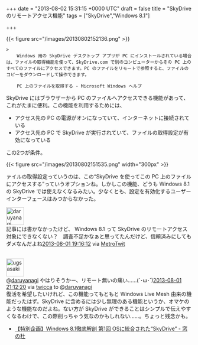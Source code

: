 
+++
date = "2013-08-02 15:31:15 +0000 UTC"
draft = false
title = "SkyDrive のリモートアクセス機能"
tags = ["SkyDrive","Windows 8.1"]

+++


{{< figure src="/images/20130802152136.png"  >}}

    >
        Windows 用の SkyDrive デスクトップ アプリが PC にインストールされている場合は、ファイルの取得機能を使って、SkyDrive.com で別のコンピューターからその PC 上のすべてのファイルにアクセスできます。PC のファイルをリモートで参照すると、ファイルのコピーをダウンロードして操作できます。

        PC 上のファイルを取得する - Microsoft Windows ヘルプ
    
SkyDrive にはブラウザーから PC のファイルへアクセスできる機能があって、これがたまに便利。この機能を利用するためには、

<ul>
<li>アクセス先の PC の電源がオンになっていて、インターネットに接続されている</li>
<li>アクセス先の PC で SkyDrive が実行されていて、ファイルの取得設定が有効になっている</li>
</ul>この2つが条件。

{{< figure src="/images/20130802151535.png" width="300px" >}}

ァイルの取得設定っていうのは、この“SkyDrive を使ってこの PC 上のファイルにアクセスする”っていうオプションね。しかしこの機能、どうも Windows 8.1 の SkyDrive では使えなくなるみたい。少なくとも、設定を有効化するユーザーインターフェースはみつからなかった。<div class="twitter-detail twitter-detail-left"><div class="twitter-detail-user"><a class="twitter-user-screen-name" href="http://twitter.com/daruyanagi"><img src="http://a0.twimg.com/profile_images/344513261566764628/98e7ebed84ce60bbd996e7c37b3fffa7_normal.png" alt="daruyanagi" height="48" width="48"/></a></div><div class="twitter-detail-tweet">      記事には書かなかったけど、 Windows 8.1 って SkyDrive のリモートアクセス対象にできなくない？　調査不足かなぁと思ってたんだけど、信頼済みにしてもダメなんだよね<a href="http://twitter.com/daruyanagi/status/362879428184911872" class="twitter-detail-info-permalink"><span class="twitter-detail-info-date">2013-08-01</span> <span class="twitter-detail-info-time">19:16:12</span></a> <span class="twitter-detail-info-source">via <a href="http://www.metrotwit.com/" rel="nofollow">MetroTwit</a></span></div></div><br/>
<div class="twitter-detail twitter-detail-left"><div class="twitter-detail-user"><a class="twitter-user-screen-name" href="http://twitter.com/ugsasaki"><img src="http://a0.twimg.com/profile_images/344513261567410541/60a5f331971debd69a53232dbe0ae2e3_normal.png" alt="ugsasaki" height="48" width="48"/></a></div><div class="twitter-detail-tweet">      @<a class="twitter-user-screen-name" href="http://twitter.com/daruyanagi" target="_top">daruyanagi</a> やはりそうかー、リモート無いの痛い……(´･ω･`)<a href="http://twitter.com/ugsasaki/status/362908656649510913" class="twitter-detail-info-permalink"><span class="twitter-detail-info-date">2013-08-01</span> <span class="twitter-detail-info-time">21:12:20</span></a> <span class="twitter-detail-info-source">via <a href="http://twicca.r246.jp/" rel="nofollow">twicca</a></span> to @<a href="http://twitter.com/daruyanagi/status/362879428184911872" class="twitter-user-screen-name">daruyanagi</a></div></div>復活を希望したいけれど、この機能ってもともと Windows Live Mesh 由来の機能だったはず。SkyDrive に含めるには少し無理のある機能というか、オマケのような機能なのだよね。ない方が SkyDrive ができることはシンプルで伝えやすくなるわけで、この際削っちゃう気なのかもしれない……。ちょっと残念かも。

<ul>
<li><a href="http://www.forest.impress.co.jp/docs/special/20130801_610004.html">【特別企画】Windows 8.1徹底解剖 第1回 OSに統合された“SkyDrive” - 窓の杜</a></li>
</ul>

